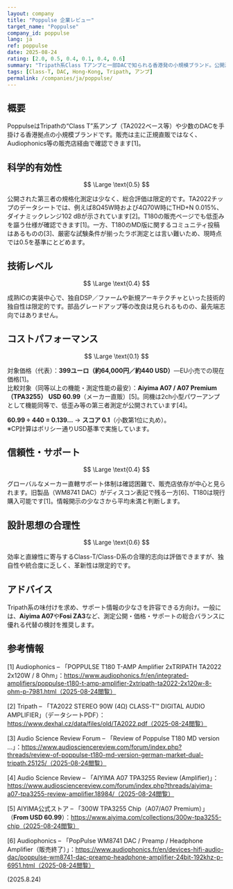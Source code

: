 ```yaml
---
layout: company
title: "Poppulse 企業レビュー"
target_name: "Poppulse"
company_id: poppulse
lang: ja
ref: poppulse
date: 2025-08-24
rating: [2.0, 0.5, 0.4, 0.1, 0.4, 0.6]
summary: "Tripath系Class Tアンプと一部DACで知られる香港発の小規模ブランド。公開測定とサポート体制の情報は限定的。"
tags: [Class-T, DAC, Hong-Kong, Tripath, アンプ]
permalink: /companies/ja/poppulse/
---
```

## 概要

PoppulseはTripathの“Class T”系アンプ（TA2022ベース等）や少数のDACを手掛ける香港拠点の小規模ブランドです。販売は主に正規直販ではなく、Audiophonics等の販売店経由で確認できます[1]。

## 科学的有効性

$$ \Large \text{0.5} $$

公開された第三者の規格化測定は少なく、総合評価は限定的です。TA2022チップのデータシートでは、例えば8Ω45W時および4Ω70W時にTHD+N 0.015%、ダイナミックレンジ102 dBが示されています[2]。T180の販売ページでも低歪みを謳う仕様が確認できます[1]。一方、T180のMD版に関するコミュニティ投稿はあるものの[3]、厳密な試験条件が揃ったラボ測定とは言い難いため、現時点では0.5を基準にとどめます。

## 技術レベル

$$ \Large \text{0.4} $$

成熟ICの実装中心で、独自DSP／ファームや新規アーキテクチャといった技術的独自性は限定的です。部品グレードアップ等の改良は見られるものの、最先端志向ではありません。

## コストパフォーマンス

$$ \Large \text{0.1} $$

対象価格（代表）：**399ユーロ（約64,000円／**約**440 USD）**—EU小売での現在価格[1]。  
比較対象（同等以上の機能・測定性能の最安）：**Aiyima A07 / A07 Premium（TPA3255）** **USD 60.99**（メーカー直販）[5]。同機は2ch小型パワーアンプとして機能同等で、低歪み等の第三者測定が公開されています[4]。

**60.99 ÷ 440 = 0.139…** → **スコア 0.1**（小数第1位に丸め）。  
※CP計算はポリシー通りUSD基準で実施しています。

## 信頼性・サポート

$$ \Large \text{0.4} $$

グローバルなメーカー直轄サポート体制は確認困難で、販売店依存が中心と見られます。旧製品（WM8741 DAC）がディスコン表記で残る一方[6]、T180は現行購入可能です[1]。情報開示の少なさから平均未満と判断します。

## 設計思想の合理性

$$ \Large \text{0.6} $$

効率と直線性に寄与するClass-T/Class-D系の合理的志向は評価できますが、独自性や統合度に乏しく、革新性は限定的です。

## アドバイス

Tripath系の味付けを求め、サポート情報の少なさを許容できる方向け。一般には、**Aiyima A07**や**Fosi ZA3**など、測定公開・価格・サポートの総合バランスに優れる代替の検討を推奨します。

## 参考情報

[1] Audiophonics – 「POPPULSE T180 T-AMP Amplifier 2xTRIPATH TA2022 2x120W / 8 Ohm」：https://www.audiophonics.fr/en/integrated-amplifiers/poppulse-t180-t-amp-amplifier-2xtripath-ta2022-2x120w-8-ohm-p-7981.html（2025-08-24閲覧）

[2] Tripath – 「TA2022 STEREO 90W (4Ω) CLASS-T™ DIGITAL AUDIO AMPLIFIER」（データシートPDF）：https://www.dexhal.cz/data/files/old/TA2022.pdf（2025-08-24閲覧）

[3] Audio Science Review Forum – 「Review of Poppulse T180 MD version …」：https://www.audiosciencereview.com/forum/index.php?threads/review-of-poppulse-t180-md-version-german-market-dual-tripath.25125/（2025-08-24閲覧）

[4] Audio Science Review – 「AIYIMA A07 TPA3255 Review (Amplifier)」：https://www.audiosciencereview.com/forum/index.php?threads/aiyima-a07-tpa3255-review-amplifier.18984/（2025-08-24閲覧）

[5] AIYIMA公式ストア – 「300W TPA3255 Chip（A07/A07 Premium）」（**From USD 60.99**）：https://www.aiyima.com/collections/300w-tpa3255-chip（2025-08-24閲覧）

[6] Audiophonics – 「PopPulse WM8741 DAC / Preamp / Headphone Amplifier（販売終了）」：https://www.audiophonics.fr/en/devices-hifi-audio-dac/poppulse-wm8741-dac-preamp-headphone-amplifier-24bit-192khz-p-6951.html（2025-08-24閲覧）

(2025.8.24)

